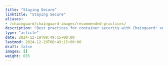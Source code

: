 ```yaml
---
title: "Staying Secure"
linktitle: "Staying Secure"
aliases:
- /chainguard/chainguard-images/recommended-practices/
description: "Best practices for container security with Chainguard: vulnerability management, SBOM verification, supply chain protection, and enterprise-grade hardening techniques"
type: "article"
date: 2024-12-19T08:49:15+00:00
lastmod: 2024-12-19T08:49:15+00:00
draft: false
images: []
weight: 035
---
```

